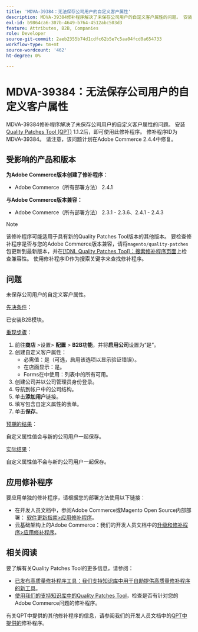 ```yaml
---
title: 'MDVA-39384：无法保存公司用户的自定义客户属性'
description: MDVA-39384修补程序解决了未保存公司用户的自定义客户属性的问题。 安装[Quality Patches Tool (QPT)](/help/announcements/adobe-commerce-announcements/magento-quality-patches-released-new-tool-to-self-serve-quality-patches.md) 1.1.2后，即可使用此修补程序。 修补程序ID为MDVA-39384。 请注意，该问题计划在Adobe Commerce 2.4.4中修复。
exl-id: b9864ca6-307b-4649-b764-4512abc503d3
feature: Attributes, B2B, Companies
role: Developer
source-git-commit: 2aeb2355b74d1cdfc62b5e7c5aa04fcd0a654733
workflow-type: tm+mt
source-wordcount: '462'
ht-degree: 0%

---
```


# MDVA-39384：无法保存公司用户的自定义客户属性

MDVA-39384修补程序解决了未保存公司用户的自定义客户属性的问题。 安装[Quality Patches Tool (QPT)](/help/announcements/adobe-commerce-announcements/magento-quality-patches-released-new-tool-to-self-serve-quality-patches.md) 1.1.2后，即可使用此修补程序。 修补程序ID为MDVA-39384。 请注意，该问题计划在Adobe Commerce 2.4.4中修复。

## 受影响的产品和版本

**为Adobe Commerce版本创建了修补程序：**

* Adobe Commerce（所有部署方法） 2.4.1

**与Adobe Commerce版本兼容：**

* Adobe Commerce（所有部署方法） 2.3.1 - 2.3.6、2.4.1 - 2.4.3

>[!NOTE]
>
>该修补程序可能适用于具有新的Quality Patches Tool版本的其他版本。 要检查修补程序是否与您的Adobe Commerce版本兼容，请将`magento/quality-patches`包更新到最新版本，并在[[!DNL Quality Patches Tool]：搜索修补程序页面](https://experienceleague.adobe.com/tools/commerce-quality-patches/index.html)上检查兼容性。 使用修补程序ID作为搜索关键字来查找修补程序。

## 问题

未保存公司用户的自定义客户属性。

<u>先决条件</u>：

已安装B2B模块。

<u>重现步骤</u>：

1. 前往&#x200B;**商店** >设置> **配置** > **B2B功能**，并将&#x200B;**启用公司**&#x200B;设置为“是”。
1. 创建自定义客户属性：
   * 必需值：是（可选，启用该选项以显示验证错误）。
   * 在店面显示：是。
   * Forms在中使用：列表中的所有可用。
1. 创建公司并以公司管理员身份登录。
1. 导航到帐户中的公司结构。
1. 单击&#x200B;**添加用户**&#x200B;链接。
1. 填写包含自定义属性的表单。
1. 单击&#x200B;**保存**。

<u>预期的结果</u>：

自定义属性值会与新的公司用户一起保存。

<u>实际结果</u>：

自定义属性值不会与新的公司用户一起保存。

## 应用修补程序

要应用单独的修补程序，请根据您的部署方法使用以下链接：

* 在开发人员文档中，参阅Adobe Commerce或Magento Open Source内部部署： [软件更新指南>应用修补程序](https://experienceleague.adobe.com/en/docs/commerce-operations/tools/quality-patches-tool/usage)。
* 云基础架构上的Adobe Commerce：我们的开发人员文档中的[升级和修补程序>应用修补程序](https://experienceleague.adobe.com/en/docs/commerce-cloud-service/user-guide/develop/upgrade/apply-patches)。

## 相关阅读

要了解有关Quality Patches Tool的更多信息，请参阅：

* [已发布高质量修补程序工具：我们支持知识库中用于自助提供高质量修补程序的新工具](/help/announcements/adobe-commerce-announcements/magento-quality-patches-released-new-tool-to-self-serve-quality-patches.md)。
* [使用我们的支持知识库中的Quality Patches Tool](/help/support-tools/patches-available-in-qpt-tool/check-patch-for-magento-issue-with-magento-quality-patches.md)，检查是否有针对您的Adobe Commerce问题的修补程序。

有关QPT中提供的其他修补程序的信息，请参阅我们的开发人员文档中的[QPT中提供的](https://experienceleague.adobe.com/tools/commerce-quality-patches/index.html)修补程序。
